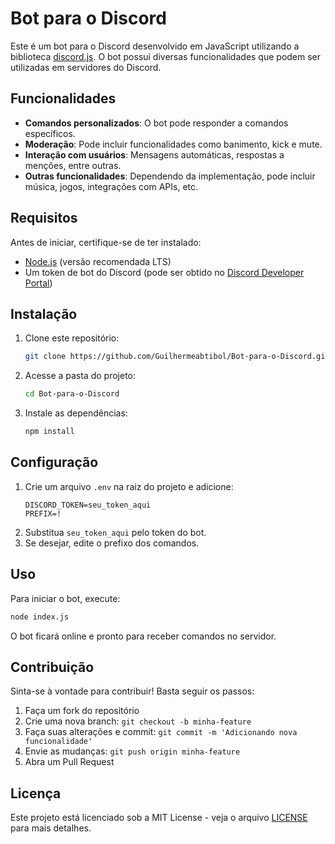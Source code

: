 # Bot para o Discord

Este é um bot para o Discord desenvolvido em JavaScript utilizando a biblioteca [discord.js](https://discord.js.org/). O bot possui diversas funcionalidades que podem ser utilizadas em servidores do Discord.

## Funcionalidades
- **Comandos personalizados**: O bot pode responder a comandos específicos.
- **Moderação**: Pode incluir funcionalidades como banimento, kick e mute.
- **Interação com usuários**: Mensagens automáticas, respostas a menções, entre outras.
- **Outras funcionalidades**: Dependendo da implementação, pode incluir música, jogos, integrações com APIs, etc.

## Requisitos
Antes de iniciar, certifique-se de ter instalado:
- [Node.js](https://nodejs.org/) (versão recomendada LTS)
- Um token de bot do Discord (pode ser obtido no [Discord Developer Portal](https://discord.com/developers/applications))

## Instalação
1. Clone este repositório:
   ```sh
   git clone https://github.com/Guilhermeabtibol/Bot-para-o-Discord.git
   ```
2. Acesse a pasta do projeto:
   ```sh
   cd Bot-para-o-Discord
   ```
3. Instale as dependências:
   ```sh
   npm install
   ```

## Configuração
1. Crie um arquivo `.env` na raiz do projeto e adicione:
   ```env
   DISCORD_TOKEN=seu_token_aqui
   PREFIX=!
   ```
2. Substitua `seu_token_aqui` pelo token do bot.
3. Se desejar, edite o prefixo dos comandos.

## Uso
Para iniciar o bot, execute:
```sh
node index.js
```

O bot ficará online e pronto para receber comandos no servidor.

## Contribuição
Sinta-se à vontade para contribuir! Basta seguir os passos:
1. Faça um fork do repositório
2. Crie uma nova branch: `git checkout -b minha-feature`
3. Faça suas alterações e commit: `git commit -m 'Adicionando nova funcionalidade'`
4. Envie as mudanças: `git push origin minha-feature`
5. Abra um Pull Request

## Licença
Este projeto está licenciado sob a MIT License - veja o arquivo [LICENSE](LICENSE) para mais detalhes.



